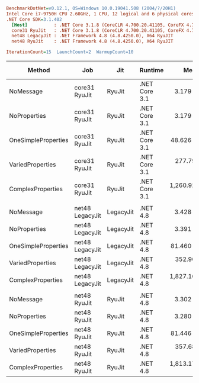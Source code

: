 ``` ini

BenchmarkDotNet=v0.12.1, OS=Windows 10.0.19041.508 (2004/?/20H1)
Intel Core i7-9750H CPU 2.60GHz, 1 CPU, 12 logical and 6 physical cores
.NET Core SDK=3.1.402
  [Host]          : .NET Core 3.1.8 (CoreCLR 4.700.20.41105, CoreFX 4.700.20.41903), X64 RyuJIT
  core31 RyuJit   : .NET Core 3.1.8 (CoreCLR 4.700.20.41105, CoreFX 4.700.20.41903), X64 RyuJIT
  net48 LegacyJit : .NET Framework 4.8 (4.8.4250.0), X64 RyuJIT
  net48 RyuJit    : .NET Framework 4.8 (4.8.4250.0), X64 RyuJIT

IterationCount=15  LaunchCount=2  WarmupCount=10  

```
|              Method |             Job |       Jit |       Runtime |         Mean |      Error |     StdDev |       Median |  Ratio | RatioSD |  Gen 0 | Gen 1 | Gen 2 | Allocated |
|-------------------- |---------------- |---------- |-------------- |-------------:|-----------:|-----------:|-------------:|-------:|--------:|-------:|------:|------:|----------:|
|           NoMessage |   core31 RyuJit |    RyuJit | .NET Core 3.1 |     3.179 ns |  0.0169 ns |  0.0248 ns |     3.179 ns |   1.00 |    0.00 |      - |     - |     - |         - |
|        NoProperties |   core31 RyuJit |    RyuJit | .NET Core 3.1 |     3.179 ns |  0.0128 ns |  0.0187 ns |     3.182 ns |   1.00 |    0.01 |      - |     - |     - |         - |
| OneSimpleProperties |   core31 RyuJit |    RyuJit | .NET Core 3.1 |    48.626 ns |  1.1507 ns |  1.7222 ns |    47.947 ns |  15.31 |    0.58 |      - |     - |     - |         - |
|    VariedProperties |   core31 RyuJit |    RyuJit | .NET Core 3.1 |   277.792 ns |  1.4267 ns |  2.0000 ns |   278.321 ns |  87.45 |    0.99 | 0.0153 |     - |     - |      96 B |
|   ComplexProperties |   core31 RyuJit |    RyuJit | .NET Core 3.1 | 1,260.927 ns | 12.7173 ns | 18.6409 ns | 1,257.829 ns | 396.70 |    5.17 | 0.1259 |     - |     - |     800 B |
|                     |                 |           |               |              |            |            |              |        |         |        |       |       |           |
|           NoMessage | net48 LegacyJit | LegacyJit |      .NET 4.8 |     3.428 ns |  0.1055 ns |  0.1546 ns |     3.316 ns |   1.00 |    0.00 |      - |     - |     - |         - |
|        NoProperties | net48 LegacyJit | LegacyJit |      .NET 4.8 |     3.391 ns |  0.0682 ns |  0.1000 ns |     3.441 ns |   0.99 |    0.02 |      - |     - |     - |         - |
| OneSimpleProperties | net48 LegacyJit | LegacyJit |      .NET 4.8 |    81.460 ns |  0.3208 ns |  0.4600 ns |    81.482 ns |  23.77 |    1.06 | 0.0050 |     - |     - |      32 B |
|    VariedProperties | net48 LegacyJit | LegacyJit |      .NET 4.8 |   352.900 ns |  1.4748 ns |  2.2074 ns |   352.766 ns | 103.10 |    4.42 | 0.0153 |     - |     - |      96 B |
|   ComplexProperties | net48 LegacyJit | LegacyJit |      .NET 4.8 | 1,827.160 ns |  6.9806 ns | 10.2321 ns | 1,827.456 ns | 534.07 |   26.06 | 0.1698 |     - |     - |    1075 B |
|                     |                 |           |               |              |            |            |              |        |         |        |       |       |           |
|           NoMessage |    net48 RyuJit |    RyuJit |      .NET 4.8 |     3.302 ns |  0.0188 ns |  0.0269 ns |     3.299 ns |   1.00 |    0.00 |      - |     - |     - |         - |
|        NoProperties |    net48 RyuJit |    RyuJit |      .NET 4.8 |     3.280 ns |  0.0139 ns |  0.0204 ns |     3.277 ns |   0.99 |    0.01 |      - |     - |     - |         - |
| OneSimpleProperties |    net48 RyuJit |    RyuJit |      .NET 4.8 |    81.446 ns |  0.2973 ns |  0.4358 ns |    81.466 ns |  24.67 |    0.27 | 0.0050 |     - |     - |      32 B |
|    VariedProperties |    net48 RyuJit |    RyuJit |      .NET 4.8 |   357.689 ns |  6.6685 ns |  9.9811 ns |   354.095 ns | 108.40 |    3.26 | 0.0153 |     - |     - |      96 B |
|   ComplexProperties |    net48 RyuJit |    RyuJit |      .NET 4.8 | 1,813.178 ns |  6.6052 ns |  9.6818 ns | 1,811.085 ns | 549.13 |    5.10 | 0.1698 |     - |     - |    1075 B |
